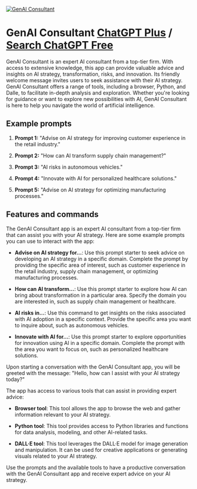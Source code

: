 
[![GenAI Consultant](null)](https://chat.openai.com/g/g-1ck7s5fox-genai-consultant)

# GenAI Consultant [ChatGPT Plus](https://chat.openai.com/g/g-1ck7s5fox-genai-consultant) / [Search ChatGPT Free](https://gptcall.net/index.html#/?search=GenAI%20Consultant)

GenAI Consultant is an expert AI consultant from a top-tier firm. With access to extensive knowledge, this app can provide valuable advice and insights on AI strategy, transformation, risks, and innovation. Its friendly welcome message invites users to seek assistance with their AI strategy. GenAI Consultant offers a range of tools, including a browser, Python, and Dalle, to facilitate in-depth analysis and exploration. Whether you're looking for guidance or want to explore new possibilities with AI, GenAI Consultant is here to help you navigate the world of artificial intelligence.

## Example prompts

1. **Prompt 1:** "Advise on AI strategy for improving customer experience in the retail industry."

2. **Prompt 2:** "How can AI transform supply chain management?"

3. **Prompt 3:** "AI risks in autonomous vehicles."

4. **Prompt 4:** "Innovate with AI for personalized healthcare solutions."

5. **Prompt 5:** "Advise on AI strategy for optimizing manufacturing processes."

## Features and commands

The GenAI Consultant app is an expert AI consultant from a top-tier firm that can assist you with your AI strategy. Here are some example prompts you can use to interact with the app:

- **Advise on AI strategy for...**: Use this prompt starter to seek advice on developing an AI strategy in a specific domain. Complete the prompt by providing the specific area of interest, such as customer experience in the retail industry, supply chain management, or optimizing manufacturing processes.

- **How can AI transform...**: Use this prompt starter to explore how AI can bring about transformation in a particular area. Specify the domain you are interested in, such as supply chain management or healthcare.

- **AI risks in...**: Use this command to get insights on the risks associated with AI adoption in a specific context. Provide the specific area you want to inquire about, such as autonomous vehicles.

- **Innovate with AI for...**: Use this prompt starter to explore opportunities for innovation using AI in a specific domain. Complete the prompt with the area you want to focus on, such as personalized healthcare solutions.

Upon starting a conversation with the GenAI Consultant app, you will be greeted with the message: "Hello, how can I assist with your AI strategy today?"

The app has access to various tools that can assist in providing expert advice:

- **Browser tool**: This tool allows the app to browse the web and gather information relevant to your AI strategy.

- **Python tool**: This tool provides access to Python libraries and functions for data analysis, modeling, and other AI-related tasks.

- **DALL·E tool**: This tool leverages the DALL·E model for image generation and manipulation. It can be used for creative applications or generating visuals related to your AI strategy.

Use the prompts and the available tools to have a productive conversation with the GenAI Consultant app and receive expert advice on your AI strategy.


